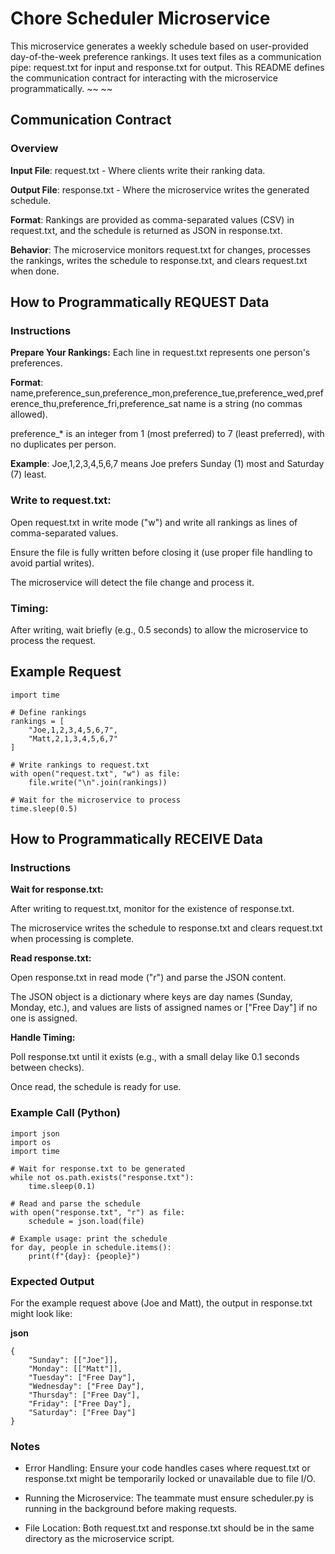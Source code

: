 # Chore Scheduler Microservice
This microservice generates a weekly schedule based on user-provided day-of-the-week preference rankings. It uses text files as a communication pipe: request.txt for input and response.txt for output. This README defines the communication contract for interacting with the microservice programmatically.
~~                                                                                                                                                                                    ~~
## Communication Contract
### Overview
**Input File**: request.txt - Where clients write their ranking data.

**Output File**: response.txt - Where the microservice writes the generated schedule.

**Format**: Rankings are provided as comma-separated values (CSV) in request.txt, and the schedule is returned as JSON in response.txt.

**Behavior**: The microservice monitors request.txt for changes, processes the rankings, writes the schedule to response.txt, and clears request.txt when done.

## How to Programmatically REQUEST Data
### Instructions

**Prepare Your Rankings:**
Each line in request.txt represents one person's preferences.

**Format**: name,preference_sun,preference_mon,preference_tue,preference_wed,preference_thu,preference_fri,preference_sat
name is a string (no commas allowed).

preference_* is an integer from 1 (most preferred) to 7 (least preferred), with no duplicates per person.

**Example**: Joe,1,2,3,4,5,6,7 means Joe prefers Sunday (1) most and Saturday (7) least.


### Write to request.txt:
Open request.txt in write mode ("w") and write all rankings as lines of comma-separated values.

Ensure the file is fully written before closing it (use proper file handling to avoid partial writes).

The microservice will detect the file change and process it.


### Timing:
After writing, wait briefly (e.g., 0.5 seconds) to allow the microservice to process the request.

## Example Request
```
import time

# Define rankings
rankings = [
    "Joe,1,2,3,4,5,6,7",
    "Matt,2,1,3,4,5,6,7"
]

# Write rankings to request.txt
with open("request.txt", "w") as file:
    file.write("\n".join(rankings))

# Wait for the microservice to process
time.sleep(0.5)
```

## How to Programmatically RECEIVE Data
### Instructions

**Wait for response.txt:**

After writing to request.txt, monitor for the existence of response.txt.

The microservice writes the schedule to response.txt and clears request.txt when processing is complete.

**Read response.txt:**

Open response.txt in read mode ("r") and parse the JSON content.

The JSON object is a dictionary where keys are day names (Sunday, Monday, etc.), and values are lists of assigned names or ["Free Day"] if no one is assigned.

**Handle Timing:**

Poll response.txt until it exists (e.g., with a small delay like 0.1 seconds between checks).

Once read, the schedule is ready for use.

### Example Call (Python)
```
import json
import os
import time

# Wait for response.txt to be generated
while not os.path.exists("response.txt"):
    time.sleep(0.1)

# Read and parse the schedule
with open("response.txt", "r") as file:
    schedule = json.load(file)

# Example usage: print the schedule
for day, people in schedule.items():
    print(f"{day}: {people}")
```

### Expected Output
For the example request above (Joe and Matt), the output in response.txt might look like:

**json**
```
{
    "Sunday": [["Joe"]],
    "Monday": [["Matt"]],
    "Tuesday": ["Free Day"],
    "Wednesday": ["Free Day"],
    "Thursday": ["Free Day"],
    "Friday": ["Free Day"],
    "Saturday": ["Free Day"]
}
```
### Notes
- Error Handling: Ensure your code handles cases where request.txt or response.txt might be temporarily locked or unavailable due to file I/O.

- Running the Microservice: The teammate must ensure scheduler.py is running in the background before making requests.

- File Location: Both request.txt and response.txt should be in the same directory as the microservice script.
